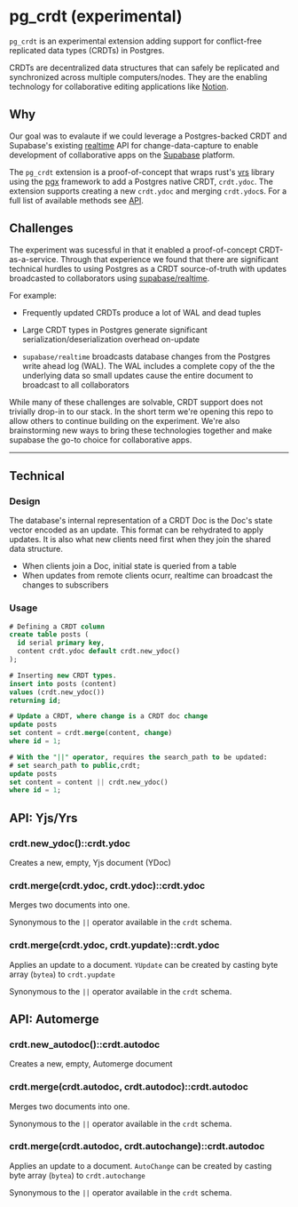 # pg_crdt (experimental)

`pg_crdt` is an experimental extension adding support for conflict-free replicated data types (CRDTs) in Postgres.

CRDTs are decentralized data structures that can safely be replicated and synchronized across multiple computers/nodes. They are the enabling technology for collaborative editing applications like [Notion](https://https://www.notion.so). 

## Why

Our goal was to evalaute if we could leverage a Postgres-backed CRDT and Supabase's existing [realtime](https://supabase.com/docs/guides/api#realtime-api-overview) API for change-data-capture to enable development of collaborative apps on the [Supabase](https://supabase.com) platform.

The `pg_crdt` extension is a proof-of-concept that wraps rust's [yrs](https://docs.rs/yrs/latest/yrs/) library using the [pgx](https://github.com/tcdi/pgx) framework to add a Postgres native CRDT, `crdt.ydoc`. The extension supports creating a new `crdt.ydoc` and merging `crdt.ydoc`s. For a full list of available methods see [API](#api-yjsyrs).

## Challenges

The experiment was sucessful in that it enabled a proof-of-concept CRDT-as-a-service. Through that experience we found that there are significant technical hurdles to using Postgres as a CRDT source-of-truth with updates broadcasted to collaborators using [supabase/realtime](https://github.com/supabase/realtime).

For example:

- Frequently updated CRDTs produce a lot of WAL and dead tuples

- Large CRDT types in Postgres generate significant serialization/deserialization overhead on-update

- `supabase/realtime` broadcasts database changes from the Postgres write ahead log (WAL). The WAL includes a complete copy of the the underlying data so small updates cause the entire document to broadcast to all collaborators



While many of these challenges are solvable, CRDT support does not trivially drop-in to our stack. In the short term we're opening this repo to allow others to continue building on the experiment. We're also brainstorming new ways to bring these technologies together and make supabase the go-to choice for collaborative apps.

---

## Technical

### Design

The database's internal representation of a CRDT Doc is the Doc's state vector encoded as an update. This format can be
rehydrated to apply updates. It is also what new clients need first when they join the shared data structure.

- When clients join a Doc, initial state is queried from a table
- When updates from remote clients ocurr, realtime can broadcast the changes to subscribers

### Usage

```sql
# Defining a CRDT column
create table posts (
  id serial primary key,
  content crdt.ydoc default crdt.new_ydoc()
);

# Inserting new CRDT types.
insert into posts (content)
values (crdt.new_ydoc())
returning id;

# Update a CRDT, where change is a CRDT doc change
update posts 
set content = crdt.merge(content, change)
where id = 1;

# With the "||" operator, requires the search_path to be updated:
# set search_path to public,crdt;
update posts 
set content = content || crdt.new_ydoc()
where id = 1;

```

## API: Yjs/Yrs

### crdt.new_ydoc()::crdt.ydoc

Creates a new, empty, Yjs document (YDoc)

### crdt.merge(crdt.ydoc, crdt.ydoc)::crdt.ydoc

Merges two documents into one. 

Synonymous to the `||` operator available in the `crdt` schema.

### crdt.merge(crdt.ydoc, crdt.yupdate)::crdt.ydoc

Applies an update to a document. `YUpdate` can be created by casting byte array (`bytea`) to `crdt.yupdate`

Synonymous to the `||` operator available in the `crdt` schema.

## API: Automerge

### crdt.new_autodoc()::crdt.autodoc

Creates a new, empty, Automerge document

### crdt.merge(crdt.autodoc, crdt.autodoc)::crdt.autodoc

Merges two documents into one. 

Synonymous to the `||` operator available in the `crdt` schema.

### crdt.merge(crdt.autodoc, crdt.autochange)::crdt.autodoc

Applies an update to a document. `AutoChange` can be created by casting byte array (`bytea`) to `crdt.autochange`

Synonymous to the `||` operator available in the `crdt` schema.
